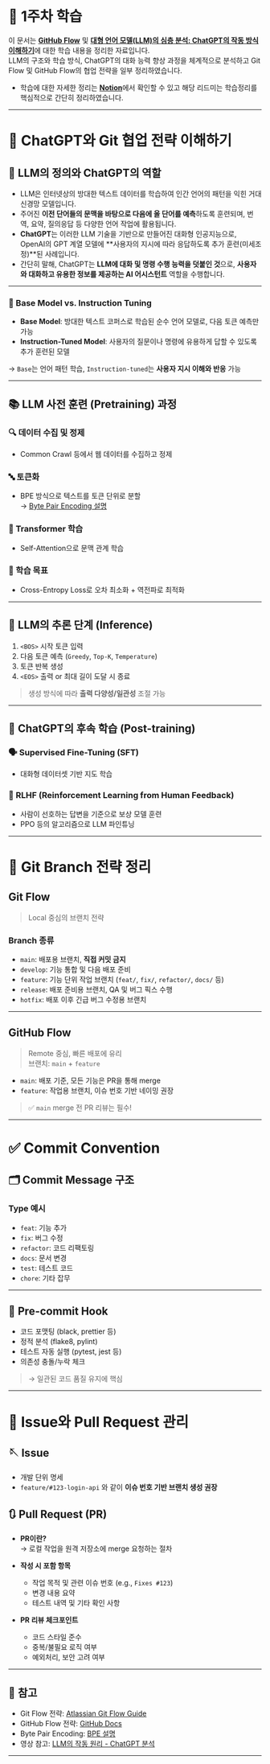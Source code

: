# 💬 1주차 학습

이 문서는 [**GitHub Flow**](https://docs.github.com/en/get-started/using-github/github-flow) 및 [**대형 언어 모델(LLM)의 심층 분석: ChatGPT의 작동 방식 이해하기**](https://www.youtube.com/watch?v=6PTCwRRUHjE)에 대한 학습 내용을 정리한 자료입니다.  
LLM의 구조와 학습 방식, ChatGPT의 대화 능력 향상 과정을 체계적으로 분석하고 Git Flow 및 GitHub Flow의 협업 전략을 일부 정리하였습니다.

- 학습에 대한 자세한 정리는 [**Notion**](https://www.notion.so/ssunbear/OSSCA-PR-Agent-1da2c77b05c280eb9f2adc27ef2ed96b)에서 확인할 수 있고 해당 리드미는 학습정리를 핵심적으로 간단히 정리하였습니다.

---

# 💬 ChatGPT와 Git 협업 전략 이해하기

## 📌 LLM의 정의와 ChatGPT의 역할

- LLM은 인터넷상의 방대한 텍스트 데이터를 학습하여 인간 언어의 패턴을 익힌 거대 신경망 모델입니다.
- 주어진 **이전 단어들의 문맥을 바탕으로 다음에 올 단어를 예측**하도록 훈련되며, 번역, 요약, 질의응답 등 다양한 언어 작업에 활용됩니다.
- **ChatGPT**는 이러한 LLM 기술을 기반으로 만들어진 대화형 인공지능으로, OpenAI의 GPT 계열 모델에 **사용자의 지시에 따라 응답하도록 추가 훈련(미세조정)**된 사례입니다.
- 간단히 말해, ChatGPT는 **LLM에 대화 및 명령 수행 능력을 덧붙인 것**으로, **사용자와 대화하고 유용한 정보를 제공하는 AI 어시스턴트** 역할을 수행합니다.

---

### 🧭 Base Model vs. Instruction Tuning

- **Base Model**: 방대한 텍스트 코퍼스로 학습된 순수 언어 모델로, 다음 토큰 예측만 가능
- **Instruction-Tuned Model**: 사용자의 질문이나 명령에 유용하게 답할 수 있도록 추가 훈련된 모델

→ `Base`는 언어 패턴 학습, `Instruction-tuned`는 **사용자 지시 이해와 반응** 가능

---

## 📚 LLM 사전 훈련 (Pretraining) 과정

### 🔍 데이터 수집 및 정제
- Common Crawl 등에서 웹 데이터를 수집하고 정제

### 🔤 토큰화
- BPE 방식으로 텍스트를 토큰 단위로 분할  
  → [Byte Pair Encoding 설명](https://wikidocs.net/22592)

### 🧠 Transformer 학습
- Self-Attention으로 문맥 관계 학습

### 🎯 학습 목표
- Cross-Entropy Loss로 오차 최소화 + 역전파로 최적화

---

## 🧾 LLM의 추론 단계 (Inference)

1. `<BOS>` 시작 토큰 입력
2. 다음 토큰 예측 (`Greedy`, `Top-K`, `Temperature`)
3. 토큰 반복 생성
4. `<EOS>` 출력 or 최대 길이 도달 시 종료

> 생성 방식에 따라 **출력 다양성/일관성** 조절 가능

---

## 🤖 ChatGPT의 후속 학습 (Post-training)

### 🗣️ Supervised Fine-Tuning (SFT)
- 대화형 데이터셋 기반 지도 학습

### 🧠 RLHF (Reinforcement Learning from Human Feedback)
- 사람이 선호하는 답변을 기준으로 보상 모델 훈련  
- PPO 등의 알고리즘으로 LLM 파인튜닝

---

# 🌿 Git Branch 전략 정리

## Git Flow

> Local 중심의 브랜치 전략

### Branch 종류

- `main`: 배포용 브랜치, **직접 커밋 금지**
- `develop`: 기능 통합 및 다음 배포 준비
- `feature`: 기능 단위 작업 브랜치 (`feat/`, `fix/`, `refactor/`, `docs/` 등)
- `release`: 배포 준비용 브랜치, QA 및 버그 픽스 수행
- `hotfix`: 배포 이후 긴급 버그 수정용 브랜치

---

## GitHub Flow

> Remote 중심, 빠른 배포에 유리  
> 브랜치: `main` + `feature`

- `main`: 배포 기준, 모든 기능은 PR을 통해 merge
- `feature`: 작업용 브랜치, 이슈 번호 기반 네이밍 권장

> ✅ `main` merge 전 PR 리뷰는 필수!

---

# ✅ Commit Convention

## 🗂️ Commit Message 구조

### Type 예시
- `feat`: 기능 추가
- `fix`: 버그 수정
- `refactor`: 코드 리팩토링
- `docs`: 문서 변경
- `test`: 테스트 코드
- `chore`: 기타 잡무

---

## 🧼 Pre-commit Hook

- 코드 포맷팅 (black, prettier 등)
- 정적 분석 (flake8, pylint)
- 테스트 자동 실행 (pytest, jest 등)
- 의존성 충돌/누락 체크

> → 일관된 코드 품질 유지에 핵심

---

# 🧵 Issue와 Pull Request 관리

## 🪡 Issue

- 개발 단위 명세
- `feature/#123-login-api` 와 같이 **이슈 번호 기반 브랜치 생성 권장**

## 🔃 Pull Request (PR)

- **PR이란?**  
  → 로컬 작업을 원격 저장소에 merge 요청하는 절차

- **작성 시 포함 항목**
  - 작업 목적 및 관련 이슈 번호 (e.g., `Fixes #123`)
  - 변경 내용 요약
  - 테스트 내역 및 기타 확인 사항

- **PR 리뷰 체크포인트**
  - 코드 스타일 준수
  - 중복/불필요 로직 여부
  - 예외처리, 보안 고려 여부


---

## 📎 참고

- Git Flow 전략: [Atlassian Git Flow Guide](https://www.atlassian.com/git/tutorials/comparing-workflows/gitflow-workflow)
- GitHub Flow 전략: [GitHub Docs](https://docs.github.com/en/get-started/quickstart/github-flow)
- Byte Pair Encoding: [BPE 설명](https://wikidocs.net/22592)
- 영상 참고: [LLM의 작동 원리 - ChatGPT 분석](https://www.youtube.com/watch?v=6PTCwRRUHjE)

---
